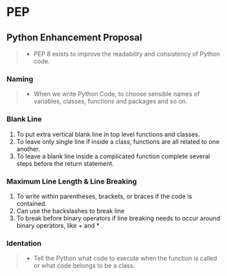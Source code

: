# PEP
## Python Enhancement Proposal
> - PEP 8 exists to improve the readability and consistency of Python code.
### Naming 
> - When we write Python Code, to choose sensible names of variables, classes, functions and packages and so on.
### Blank Line
1. To put extra vertical blank line in top level functions and classes.
2. To leave only single line if inside a class, functions are all related to one another.
3. To leave a blank line inside a complicated function complete several steps before the return statement.
### Maximum Line Length & Line Breaking
1. To write within parentheses, brackets, or braces if the code is contained.
2. Can use the backslashes to break line
3. To break before binary operators if line breaking needs to occur around binary operators, like + and * .
### Identation
> - Tell the Python what code to execute when the function is called or what code belongs to be a class.
